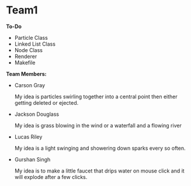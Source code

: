 # Team1

**To-Do**

- Particle Class
- Linked List Class
- Node Class
- Renderer
- Makefile

**Team Members:** 

  - Carson Gray
    
      My idea is particles swirling together into a central point then either getting deleted or ejected. 
  - Jackson Douglass

    My idea is grass blowing in the wind or a waterfall and a flowing river
  - Lucas Riley
    
    My idea is a light swinging and showering down sparks every so often.
  - Gurshan Singh

    My idea is to make a little faucet that drips water on mouse click and it will explode after a few clicks.  
